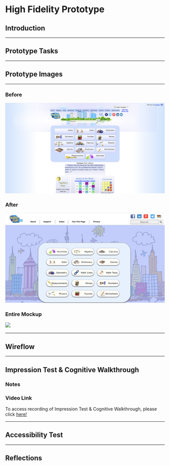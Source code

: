 # High Fidelity Prototype
## Introduction

----
## Prototype Tasks

----
## Prototype Images

----
### Before
<img src="./mathisfun.png">

### After
<img src="./Updated_mathisfun.com.png">

### Entire Mockup
<img src="./Hi-Fi_Mockup.png">

----
## Wireflow

----
## Impression Test & Cognitive Walkthrough
### Notes

### Video Link
To access recording of Impression Test & Cognitive Walkthrough, please click [here!](https://drive.google.com/drive/folders/1lShCC0MU6rbITE1A-qcLzI5bl4JzJdXA?usp=sharing)

----
## Accessibility Test

----
## Reflections
